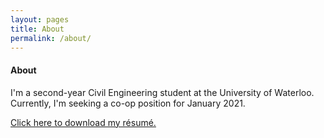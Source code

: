 ```yaml
---
layout: pages
title: About
permalink: /about/
---
```


#### About
I'm a second-year Civil Engineering student at the University of Waterloo. Currently, I'm seeking a co-op position for January 2021.

[Click here to download my résumé.](/Resume.pdf)
